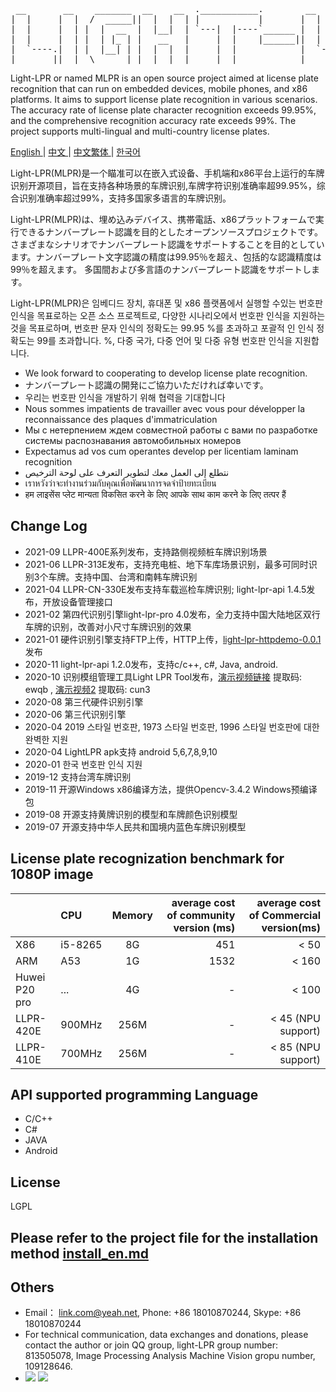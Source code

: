 <pre>
 __       __    _______  __    __  .___________.        __      .______   .______      
|  |     |  |  /  _____||  |  |  | |           |       |  |     |   _  \  |   _  \     
|  |     |  | |  |  __  |  |__|  | `---|  |----`______ |  |     |  |_)  | |  |_)  |    
|  |     |  | |  | |_ | |   __   |     |  |    |______||  |     |   ___/  |      /     
|  `----.|  | |  |__| | |  |  |  |     |  |            |  `----.|  |      |  |\  \----.
|_______||__|  \______| |__|  |__|     |__|            |_______|| _|      | _| `._____|
</pre>                                                                                       

Light-LPR or named MLPR is an open source project aimed at license plate recognition that can run on embedded devices, mobile phones, and x86 platforms. It aims to support license plate recognition in various scenarios. The accuracy rate of license plate character recognition exceeds 99.95%, and the comprehensive recognition accuracy rate exceeds 99%. The project supports multi-lingual and multi-country license plates.

 [ English ](en.md) | [ 中文 ](cn-zh.md) | [ 中文繁体 ](cn-tw.md)| [ 한국어 ](kr.md) 

Light-LPR(MLPR)是一个瞄准可以在嵌入式设备、手机端和x86平台上运行的车牌识别开源项目，旨在支持各种场景的车牌识别,车牌字符识别准确率超99.95%，综合识别准确率超过99%，支持多国家多语言的车牌识别。

Light-LPR(MLPR)は、埋め込みデバイス、携帯電話、x86プラットフォームで実行できるナンバープレート認識を目的としたオープンソースプロジェクトです。さまざまなシナリオでナンバープレート認識をサポートすることを目的としています。ナンバープレート文字認識の精度は99.95％を超え、包括的な認識精度は99％を超えます。 多国間および多言語のナンバープレート認識をサポートします。

Light-LPR(MLPR)은 임베디드 장치, 휴대폰 및 x86 플랫폼에서 실행할 수있는 번호판 인식을 목표로하는 오픈 소스 프로젝트로, 다양한 시나리오에서 번호판 인식을 지원하는 것을 목표로하며, 번호판 문자 인식의 정확도는 99.95 %를 초과하고 포괄적 인 인식 정확도는 99를 초과합니다. %, 다중 국가, 다중 언어 및 다중 유형 번호판 인식을 지원합니다.

- We look forward to cooperating to develop license plate recognition.
- ナンバープレート認識の開発にご協力いただければ幸いです。
- 우리는 번호판 인식을 개발하기 위해 협력을 기대합니다
- Nous sommes impatients de travailler avec vous pour développer la reconnaissance des plaques d'immatriculation
- Мы с нетерпением ждем совместной работы с вами по разработке системы распознавания автомобильных номеров
- Expectamus ad vos cum operantes develop per licentiam laminam recognition
- نتطلع إلى العمل معك لتطوير التعرف على لوحة الترخيص
- เราหวังว่าจะทำงานร่วมกับคุณเพื่อพัฒนาการจดจำป้ายทะเบียน
- हम लाइसेंस प्लेट मान्यता विकसित करने के लिए आपके साथ काम करने के लिए तत्पर हैं

## Change Log 
- 2021-09 LLPR-400E系列发布，支持路侧视频桩车牌识别场景
- 2021-06 LLPR-313E发布，支持充电桩、地下车库场景识别，最多可同时识别3个车牌。支持中国、台湾和南韩车牌识别
- 2021-04 LLPR-CN-330E发布支持车载巡检车牌识别; light-lpr-api 1.4.5发布，开放设备管理接口
- 2021-02 第四代识别引擎light-lpr-pro 4.0发布，全力支持中国大陆地区双行车牌的识别，改善对小尺寸车牌识别的效果
- 2021-01 硬件识别引擎支持FTP上传，HTTP上传，[light-lpr-httpdemo-0.0.1](https://github.com/lqian/light-lpr-httpdemo)发布
- 2020-11 light-lpr-api 1.2.0发布，支持c/c++, c#, Java, android.
- 2020-10 识别模组管理工具Light LPR Tool发布，[演示视频链接](https://pan.baidu.com/s/16D2S6StjKsv879nMFSZAmQ) 提取码: ewqb , [演示视频2](https://pan.baidu.com/s/1wV_agW71bthTpzhxKLf6cA) 提取码: cun3 
- 2020-08 第三代硬件识别引擎
- 2020-06 第三代识别引擎
- 2020-04 2019 스타일 번호판, 1973 스타일 번호판, 1996 스타일 번호판에 대한 완벽한 지원
- 2020-04 LightLPR apk支持 android 5,6,7,8,9,10
- 2020-01 한국 번호판 인식 지원
- 2019-12 支持台湾车牌识别
- 2019-11 开源Windows x86编译方法，提供Opencv-3.4.2 Windows预编译包
- 2019-08 开源支持黄牌识别的模型和车牌颜色识别模型
- 2019-07 开源支持中华人民共和国境内蓝色车牌识别模型


## License plate recognization benchmark for 1080P image

|       | CPU     |  Memory  | average cost of community version (ms)   |  average cost of Commercial version(ms) |
| :-------- | :-----    | :----:  | ----:  | ----:  |
| X86  | i5-8265   |  8G    | 451 | < 50  |
| ARM  | A53       | 1G    | 1532| < 160 |
| Huwei P20 pro| ... | 4G | - |  < 100 |
| LLPR-420E | 900MHz | 256M | - |  < 45 (NPU support) |
| LLPR-410E | 700MHz | 256M | - | < 85 (NPU support) |

## API supported programming Language
- C/C++
- C#
- JAVA
- Android

## License
LGPL

## Please refer to the project file for the installation method [install_en.md](install_en.md)
## Others
- Email： link.com@yeah.net, Phone: +86 18010870244,  Skype: +86 18010870244
- For technical communication, data exchanges and donations, please contact the author or join QQ group, light-LPR group number: 813505078, Image Processing Analysis Machine Vision gropu number, 109128646.
- ![](light-LPR.png) ![](109128646.png) 
